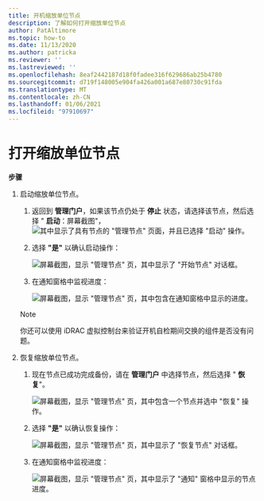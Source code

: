```yaml
---
title: 开机缩放单位节点
description: 了解如何打开缩放单位节点
author: PatAltimore
ms.topic: how-to
ms.date: 11/13/2020
ms.author: patricka
ms.reviewer: ''
ms.lastreviewed: ''
ms.openlocfilehash: 8eaf2442187d18f0fadee316f629686ab25b4780
ms.sourcegitcommit: d719f148005e904fa426a001a687e80730c91fda
ms.translationtype: MT
ms.contentlocale: zh-CN
ms.lasthandoff: 01/06/2021
ms.locfileid: "97910697"
---
```

# <a name="powering-on-a-scale-unit-node"></a>打开缩放单位节点

**步骤**

1.  启动缩放单位节点。

    1.  返回到 **管理门户**，如果该节点仍处于 **停止** 状态，请选择该节点，然后选择 " **启动**：屏幕截图"， ![ 其中显示了具有节点的 "管理节点" 页面，并且已选择 "启动" 操作。](media/image-46.png)

    1.  选择 **"是"** 以确认启动操作：

        ![屏幕截图，显示 "管理节点" 页，其中显示了 "开始节点" 对话框。](media/image-47.png)
        
    1.  在通知窗格中监视进度：
    
        ![屏幕截图，显示 "管理节点" 页，其中包含在通知窗格中显示的进度。](media/image-48.png)
            
    > [!NOTE]
    > 你还可以使用 iDRAC 虚拟控制台来验证开机自检期间交换的组件是否没有问题。
    
2.  恢复缩放单位节点。

    1.  现在节点已成功完成备份，请在 **管理门户** 中选择节点，然后选择 " **恢复**"。

        ![屏幕截图，显示 "管理节点" 页，其中包含一个节点并选中 "恢复" 操作。](media/image-49.png)
        
    1.  选择 **"是"** 以确认恢复操作：
    
        ![屏幕截图，显示 "管理节点" 页，其中显示了 "恢复节点" 对话框。](media/image-50.png)
    
    1.  在通知窗格中监视进度：
    
        ![屏幕截图，显示 "管理节点" 页，其中显示了 "通知" 窗格中显示的节点进度。](media/image-51.png)
        
